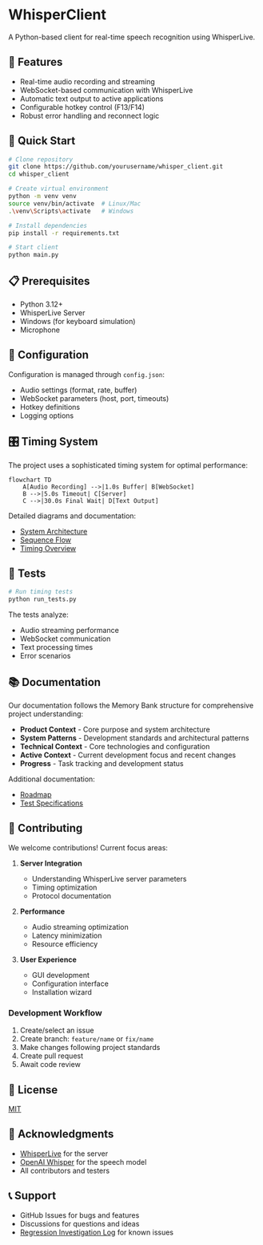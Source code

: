 # WhisperClient

A Python-based client for real-time speech recognition using WhisperLive.

## 🎯 Features

- Real-time audio recording and streaming
- WebSocket-based communication with WhisperLive
- Automatic text output to active applications
- Configurable hotkey control (F13/F14)
- Robust error handling and reconnect logic

## 🚀 Quick Start

```bash
# Clone repository
git clone https://github.com/yourusername/whisper_client.git
cd whisper_client

# Create virtual environment
python -m venv venv
source venv/bin/activate  # Linux/Mac
.\venv\Scripts\activate   # Windows

# Install dependencies
pip install -r requirements.txt

# Start client
python main.py
```

## 📋 Prerequisites

- Python 3.12+
- WhisperLive Server
- Windows (for keyboard simulation)
- Microphone

## 🔧 Configuration

Configuration is managed through `config.json`:
- Audio settings (format, rate, buffer)
- WebSocket parameters (host, port, timeouts)
- Hotkey definitions
- Logging options

## 🎛️ Timing System

The project uses a sophisticated timing system for optimal performance:

```mermaid
flowchart TD
    A[Audio Recording] -->|1.0s Buffer| B[WebSocket]
    B -->|5.0s Timeout| C[Server]
    C -->|30.0s Final Wait| D[Text Output]
```

Detailed diagrams and documentation:
- [System Architecture](docs/diagrams/architecture/system_modules.md)
- [Sequence Flow](docs/diagrams/sequence/audio_processing.md)
- [Timing Overview](docs/diagrams/timing/system_timings.md)

## 🧪 Tests

```bash
# Run timing tests
python run_tests.py
```

The tests analyze:
- Audio streaming performance
- WebSocket communication
- Text processing times
- Error scenarios

## 📚 Documentation

Our documentation follows the Memory Bank structure for comprehensive project understanding:

- **Product Context** - Core purpose and system architecture
- **System Patterns** - Development standards and architectural patterns
- **Technical Context** - Core technologies and configuration
- **Active Context** - Current development focus and recent changes
- **Progress** - Task tracking and development status

Additional documentation:
- [Roadmap](docs/roadmap.md)
- [Test Specifications](tests/speech_test_cases.md)

## 🤝 Contributing

We welcome contributions! Current focus areas:

1. **Server Integration**
   - Understanding WhisperLive server parameters
   - Timing optimization
   - Protocol documentation

2. **Performance**
   - Audio streaming optimization
   - Latency minimization
   - Resource efficiency

3. **User Experience**
   - GUI development
   - Configuration interface
   - Installation wizard

### Development Workflow

1. Create/select an issue
2. Create branch: `feature/name` or `fix/name`
3. Make changes following project standards
4. Create pull request
5. Await code review

## 📝 License

[MIT](LICENSE)

## 🙏 Acknowledgments

- [WhisperLive](https://github.com/whisperlive) for the server
- [OpenAI Whisper](https://github.com/openai/whisper) for the speech model
- All contributors and testers

## 📞 Support

- GitHub Issues for bugs and features
- Discussions for questions and ideas
- [Regression Investigation Log](docs/investigations/regression_20250214.md) for known issues
